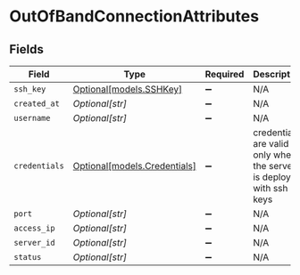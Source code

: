 # OutOfBandConnectionAttributes


## Fields

| Field                                                                | Type                                                                 | Required                                                             | Description                                                          |
| -------------------------------------------------------------------- | -------------------------------------------------------------------- | -------------------------------------------------------------------- | -------------------------------------------------------------------- |
| `ssh_key`                                                            | [Optional[models.SSHKey]](../models/sshkey.md)                       | :heavy_minus_sign:                                                   | N/A                                                                  |
| `created_at`                                                         | *Optional[str]*                                                      | :heavy_minus_sign:                                                   | N/A                                                                  |
| `username`                                                           | *Optional[str]*                                                      | :heavy_minus_sign:                                                   | N/A                                                                  |
| `credentials`                                                        | [Optional[models.Credentials]](../models/credentials.md)             | :heavy_minus_sign:                                                   | credentials are valid only when the server is deployed with ssh keys |
| `port`                                                               | *Optional[str]*                                                      | :heavy_minus_sign:                                                   | N/A                                                                  |
| `access_ip`                                                          | *Optional[str]*                                                      | :heavy_minus_sign:                                                   | N/A                                                                  |
| `server_id`                                                          | *Optional[str]*                                                      | :heavy_minus_sign:                                                   | N/A                                                                  |
| `status`                                                             | *Optional[str]*                                                      | :heavy_minus_sign:                                                   | N/A                                                                  |